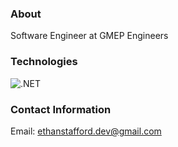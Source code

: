 ### About
Software Engineer at GMEP Engineers

### Technologies
![.NET](https://img.shields.io/badge/4.8-blue?logo=dotnet&logoColor=white&labelColor=gray)

### Contact Information
Email: ethanstafford.dev@gmail.com
